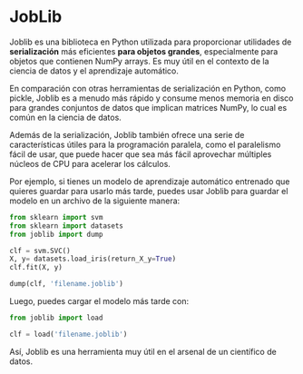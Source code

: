 # JobLib

Joblib es una biblioteca en Python utilizada para proporcionar utilidades de **serialización** más eficientes **para objetos grandes**, especialmente para objetos que contienen NumPy arrays. Es muy útil en el contexto de la ciencia de datos y el aprendizaje automático.

En comparación con otras herramientas de serialización en Python, como pickle, Joblib es a menudo más rápido y consume menos memoria en disco para grandes conjuntos de datos que implican matrices NumPy, lo cual es común en la ciencia de datos.

Además de la serialización, Joblib también ofrece una serie de características útiles para la programación paralela, como el paralelismo fácil de usar, que puede hacer que sea más fácil aprovechar múltiples núcleos de CPU para acelerar los cálculos.

Por ejemplo, si tienes un modelo de aprendizaje automático entrenado que quieres guardar para usarlo más tarde, puedes usar Joblib para guardar el modelo en un archivo de la siguiente manera:

```python
from sklearn import svm
from sklearn import datasets
from joblib import dump

clf = svm.SVC()
X, y= datasets.load_iris(return_X_y=True)
clf.fit(X, y)

dump(clf, 'filename.joblib') 
```

Luego, puedes cargar el modelo más tarde con:

```python
from joblib import load

clf = load('filename.joblib') 
```

Así, Joblib es una herramienta muy útil en el arsenal de un científico de datos.